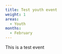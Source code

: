 ```yaml
---
title: Test youth event
weight: 1
areas:
  - Youth
months: 
  - February
---
```


This is a test event
